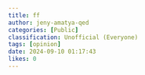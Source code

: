 ```yaml
---
title: ff
author: jeny-amatya-qed
categories: [Public]
classification: Unofficial (Everyone)
tags: [opinion]
date: 2024-09-10 01:17:43 
likes: 0
---
```


